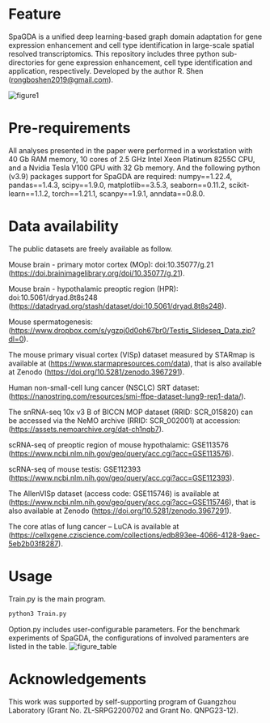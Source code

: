 # Feature
SpaGDA is a unified deep learning-based graph domain adaptation for gene expression enhancement and cell type identification in large-scale spatial resolved transcriptomics. This repository includes three python sub-directories for gene expression enhancement, cell type identification and application, respectively. Developed by the author R. Shen (rongboshen2019@gmail.com). 

![figure1](https://user-images.githubusercontent.com/8838722/221451761-1d73e37e-156f-43ee-9d39-7a5306b23540.png)

# Pre-requirements
All analyses presented in the paper were performed in a workstation with 40 Gb RAM memory, 10 cores of 2.5 GHz Intel Xeon Platinum 8255C CPU, and a Nvidia Tesla V100 GPU with 32 Gb memory. And the following python (v3.9) packages support for SpaGDA are required: numpy==1.22.4, pandas==1.4.3, scipy==1.9.0, matplotlib==3.5.3, seaborn==0.11.2, scikit-learn==1.1.2, torch==1.21.1, scanpy==1.9.1, anndata==0.8.0.

# Data availability
The public datasets are freely available as follow. 

Mouse brain - primary motor cortex (MOp): doi:10.35077/g.21 (https://doi.brainimagelibrary.org/doi/10.35077/g.21).

Mouse brain - hypothalamic preoptic region (HPR): doi:10.5061/dryad.8t8s248 (https://datadryad.org/stash/dataset/doi:10.5061/dryad.8t8s248). 

Mouse spermatogenesis: (https://www.dropbox.com/s/ygzpj0d0oh67br0/Testis_Slideseq_Data.zip?dl=0). 

The mouse primary visual cortex (VISp) dataset measured by STARmap is available at (https://www.starmapresources.com/data), that is also available at Zenodo (https://doi.org/10.5281/zenodo.3967291). 

Human non-small-cell lung cancer (NSCLC) SRT dataset: (https://nanostring.com/resources/smi-ffpe-dataset-lung9-rep1-data/).

The snRNA-seq 10x v3 B of BICCN MOP dataset (RRID: SCR_015820) can be accessed via the NeMO archive (RRID: SCR_002001) at accession: (https://assets.nemoarchive.org/dat-ch1nqb7). 

scRNA-seq of preoptic region of mouse hypothalamic: GSE113576 (https://www.ncbi.nlm.nih.gov/geo/query/acc.cgi?acc=GSE113576). 

scRNA-seq of mouse testis: GSE112393 (https://www.ncbi.nlm.nih.gov/geo/query/acc.cgi?acc=GSE112393). 

The AllenVISp dataset (access code: GSE115746) is available at (https://www.ncbi.nlm.nih.gov/geo/query/acc.cgi?acc=GSE115746), that is also available at Zenodo (https://doi.org/10.5281/zenodo.3967291).

The core atlas of lung cancer – LuCA is available at (https://cellxgene.cziscience.com/collections/edb893ee-4066-4128-9aec-5eb2b03f8287).

# Usage
Train.py is the main program. 
```python
python3 Train.py
```
Option.py includes user-configurable parameters. For the benchmark experiments of SpaGDA, the configurations of involved paramenters are listed in the table.
![figure_table](https://user-images.githubusercontent.com/8838722/221455638-f0d9582f-648e-460b-a030-de0e7b341383.png)

# Acknowledgements
This work was supported by self-supporting program of Guangzhou Laboratory (Grant No. ZL-SRPG2200702 and Grant No. QNPG23-12).
